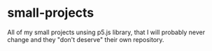 # small-projects
 All of my small projects unsing p5.js library, that I will probably never change and they "don't deserve" their own repository.
